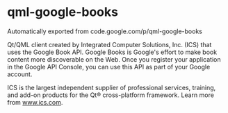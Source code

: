 # qml-google-books
Automatically exported from code.google.com/p/qml-google-books

Qt/QML client created by Integrated Computer Solutions, Inc. (ICS) that uses the Google Book API. 
Google Books is Google's effort to make book content more discoverable on the Web. 
Once you register your application in the Google API Console, you can use this API as part of your Google account.

ICS is the largest independent supplier of professional services, training, and add-on products for the 
Qt® cross-platform framework. Learn more from www.ics.com. 
